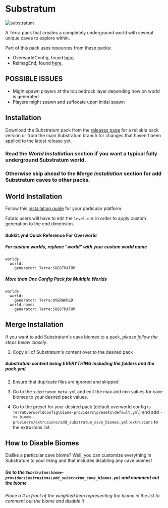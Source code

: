 # Substratum
![substratum](https://github.com/DeathShadez/Substratum/assets/51402617/6774bb7a-f23a-47e8-aa32-d88870293da9)


A Terra pack that creates a completely underground world with several unique caves to explore within.

Part of this pack uses resources from these packs:
- OverworldConfig, found [here](https://github.com/PolyhedralDev/TerraOverworldConfig).
- ReimagEnd, found [here](https://github.com/justaureus/ReimagEND).

## POSSIBLE ISSUES
- Might spawn players at the top bedrock layer depending how on world is generated
- Players might spawn and suffocate upon initial spawn

## Installation
Download the Substratum pack from the [releases page](https://github.com/DeathShadez/Substratum/releases) for a reliable pack version 
or from the main Substratum branch for changes that haven't been applied to the latest release yet.

### Read the *World Installation* section if you want a typical fully underground Substratum world. 
### Otherwise skip ahead to the *Merge Installation* section for add Substratum caves to other packs. 

## World Installation
Follow this [installation guide](https://terra.polydev.org/install/index.html) for your particular platform.

Fabric users will have to edit the `level.dat` in order to apply custom generation to the end dimension.

#### Bukkit.yml Quick Reference For Overworld
##### For custom worlds, replace "world" with your custom world name
```
worlds:
  world:
    generator: Terra:SUBSTRATUM
```
##### More than One Config Pack for Multiple Worlds 
```
worlds:
  world:
    generator: Terra:OVERWORLD
  world_name:
    generator: Terra:SUBSTRATUM
```

## Merge Installation
If you want to add Substratum's cave biomes to a pack, *please follow the steps below closely*.

1. Copy all of Substratum's content over to the desired pack 
##### Substratum content being *EVERYTHING* including the folders and the pack.yml.

2. Ensure that duplicate files are ignored and skipped

3. Go to the `substratum_meta.yml` and edit the max and min values for cave biomes to your desired pack values.

4. Go to the preset for your desired pack (default overworld config is `TerraOverworldConfig\biome-providers\presets\default.yml`)
and add `- << biome-providers/extrusions/add_substratum_cave_biomes.yml:extrusions` to the extrusions list.

## How to Disable Biomes
Dislike a particular cave biome? 
Well, you can customize everything in Substratum to your liking and that includes disabling any cave biomes!
##### Go to the `Substratum\biome-providers\extrusions\add_substratum_cave_biomes.yml` and comment out the biome
###### Place a # in front of the weighted item representing the biome in the list to comment out the biome and disable it

